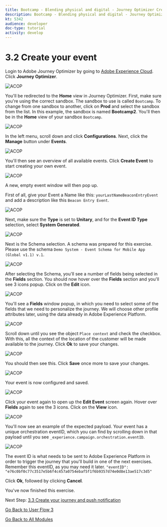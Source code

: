 ```yaml
---
title: Bootcamp - Blending physical and digital - Journey Optimizer Create your event - Brazil
description: Bootcamp - Blending physical and digital - Journey Optimizer Create your event - Brazil
kt: 5342
audience: developer
doc-type: tutorial
activity: develop
---
```

# 3.2 Create your event

Login to Adobe Journey Optimizer by going to [Adobe Experience Cloud](https://experience.adobe.com). Click **Journey Optimizer**.

![ACOP](./images/acophome.png)

You'll be redirected to the **Home**  view in Journey Optimizer. First, make sure you're using the correct sandbox. The sandbox to use is called `Bootcamp`. To change from one sandbox to another, click on **Prod** and select the sandbox from the list. In this example, the sandbox is named **Bootcamp2**. You'll then be in the **Home** view of your sandbox `Bootcamp`.

![ACOP](./images/acoptriglp.png)

In the left menu, scroll down and click **Configurations**. Next, click the **Manage** button under **Events**.

![ACOP](./images/acopmenu.png)

You'll then see an overview of all available events. Click **Create Event** to start creating your own event.

![ACOP](./images/emptyevent.png)

A new, empty event window will then pop up.

First of all, give your Event a Name like this: `yourLastNameBeaconEntryEvent` and add a description like this `Beacon Entry Event`.

![ACOP](./images/eventdescription.png)

Next, make sure the **Type** is set to **Unitary**, and for the **Event ID Type** selection, select **System Generated**.

![ACOP](./images/eventidtype.png)

Next is the Schema selection. A schema was prepared for this exercise. Please use the schema `Demo System - Event Schema for Mobile App (Global v1.1) v.1`.

![ACOP](./images/eventschema.png)

After selecting the Schema, you'll see a number of fields being selected in the **Fields** section. You should now hover over the **Fields** section and you'll see 3 icons popup. Click on the **Edit** icon.

![ACOP](./images/eventpayload.png)

You'll see a **Fields** window popup, in which you need to select some of the fields that we need to personalize the journey.  We will choose other profile attributes later, using the data already in Adobe Experience Platform.

![ACOP](./images/eventfields.png)

Scroll down until you see the object `Place context` and check the checkbox. With this, all the context of the location of the customer will be made available to the journey. Click **Ok** to save your changes.

![ACOP](./images/eventpayloadbr.png)

You should then see this. Click **Save** once more to save your changes.

![ACOP](./images/eventsave.png)

Your event is now configured and saved.

![ACOP](./images/eventdone.png)

Click your event again to open up the **Edit Event** screen again. Hover over **Fields** again to see the 3 icons. Click on the **View** icon. 

![ACOP](./images/viewevent.png)

You'll now see an example of the expected payload.
Your event has a unique orchestration eventID, which you can find by scrolling down in that payload until you see `_experience.campaign.orchestration.eventID`.

![ACOP](./images/payloadeventID.png)

The event ID is what needs to be sent to Adobe Experience Platform in order to trigger the journey that you'll build in one of the next exercises. Remember this eventID, as you may need it later.
`"eventID": "e76c0bf0c77c3517e5b6f4c457a0754ebaf5f1f6b9357d74e0d8e13ae517c3d5"`

Click **Ok**, followed by clicking **Cancel**.

You've now finished this exercise.

Next Step: [3.3 Create your journey and push notification](./ex3.md)

[Go Back to User Flow 3](./uc3.md)

[Go Back to All Modules](../../overview.md)

